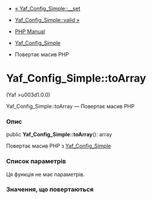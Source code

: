 - [« Yaf_Config_Simple::\_\_set](yaf-config-simple.set.md)
- [Yaf_Config_Simple::valid »](yaf-config-simple.valid.md)

- [PHP Manual](index.md)
- [Yaf_Config_Simple](class.yaf-config-simple.md)
- Повертає масив PHP

# Yaf_Config_Simple::toArray

(Yaf \>u003d1.0.0)

Yaf_Config_Simple::toArray — Повертає масив PHP

### Опис

public **Yaf_Config_Simple::toArray**(): array

Повертає масив PHP з
[Yaf_Config_Simple](class.yaf-config-simple.md)

### Список параметрів

Ця функція не має параметрів.

### Значення, що повертаються
